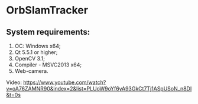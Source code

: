 # OrbSlamTracker

System requirements:
----------------------------------------------
1. ОС: Windows x64;
2. Qt 5.5.1 or higher;
3. OpenCV 3.1;
4. Compiler - MSVC2013 x64;
5. Web-camera.

Video:
https://www.youtube.com/watch?v=oA76ZAMNR90&index=2&list=PLUoW9oYf6yA93GkCt7Tj1ASpUSoN_n8DI&t=0s
